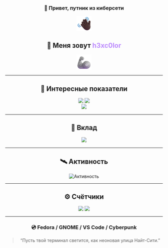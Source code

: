 <div align="center">

### 👋 Привет, путник из киберсети  
<img src="https://github.com/microsoft/fluentui-emoji/blob/main/assets/Waving%20hand/Dark/3D/waving_hand_3d_dark.png" width="48px">

## 🧠 Меня зовут <span style="color:#BC8BFD;">h3xc0lor</span>
<img src="https://github.com/microsoft/fluentui-emoji/blob/main/assets/Mechanical%20arm/3D/mechanical_arm_3d.png" width="48px">

---

<h2 align="center">📍 Интересные показатели</h2>

<div align="center">
  <img src="https://github-readme-stats.vercel.app/api?username=h3xc0lor&count_private=true&include_all_commits=true&hide_border=true&show_icons=true&theme=tokyonight&bg_color=000000&title_color=BC8BFD&icon_color=BC8BFD" height="165"/>
  <img src="https://github-readme-stats.vercel.app/api/top-langs/?username=h3xc0lor&layout=compact&hide_border=true&langs_count=8&theme=tokyonight&bg_color=000000&title_color=BC8BFD&icon_color=BC8BFD" height="165"/>
</div>

<div align="center">
  <img src="http://github-readme-streak-stats.herokuapp.com?user=h3xc0lor&theme=tokyonight&hide_border=true&background=000000&ring=BC8BFD&fire=BC8BFD&currStreakLabel=BC8BFD"/>
</div>

---

<h2 align="center">🧬 Вклад</h2>

<img src="https://raw.githubusercontent.com/h3xc0lor/icons/aee695fe7fa3847ddfb248d402725ccbb9609239/icons/toxi-contribution-grid-dark.svg" width="800">

---

<h2 align="center">🛰️ Активность</h2>

![Активность](https://github-readme-activity-graph.vercel.app/graph?username=h3xc0lor&theme=react-dark&bg_color=000000&color=BC8BFD&line=BC8BFD&point=FFFFFF&hide_border=true)

---

<h2 align="center">⚙️ Счётчики</h2>

![](https://komarev.com/ghpvc/?username=h3xc0lor&color=BC8BFD&style=for-the-badge)
![](https://hit.yhype.me/github/profile?user_id=65571116)

---

<div align="center">

### 💿 Fedora / GNOME / VS Code / Cyberpunk  
> “Пусть твой терминал светится, как неоновая улица Найт-Сити.”

</div>
</div>
